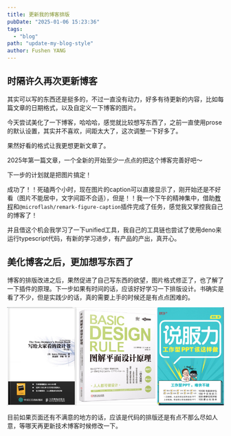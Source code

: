```yaml
---
title: 更新我的博客排版
pubDate: "2025-01-06 15:23:36"
tags:
  - "blog"
path: "update-my-blog-style"
author: Fushen YANG
---
```


## 时隔许久再次更新博客

其实可以写的东西还是挺多的，不过一直没有动力，好多有待更新的内容，比如每篇文章的日期格式，以及自定义一下博客的图片。

今天尝试美化了一下博客，哈哈哈，感觉就比较想写东西了，之前一直使用prose的默认设置，其实并不喜欢，间距太大了，这次调整一下好多了。

果然好看的格式让我更想更新文章了。

2025年第一篇文章，一个全新的开始至少一点点的把这个博客完善好吧～

下一步的计划就是把图片搞定！

成功了！！死磕两个小时，现在图片的caption可以直接显示了，刚开始还是不好看（图片不能居中，文字间距不合适），但是！！我一个下午的精神集中，借助[教程](https://blog.asyncx.top/zh/blog/2024-03-27/)和`@microflash/remark-figure-caption`插件完成了任务，感觉我又掌控我自己的博客了！

并且借这个机会我学习了一下unified工具，我自己的工具链也尝试了使用deno来运行typescript代码，有新的学习进步，有产品的产出，真开心。

## 美化博客之后，更加想写东西了

博客的排版改进之后，果然促进了自己写东西的欲望，图片格式修正了，也了解了一下插件的原理。下一步如果有时间的话，应该好好学习一下排版设计。书确实是看了不少，但是实践少的话，真的需要上手的时候还是有点点困难的。

![设计类的书确实是看了一些，不过还是缺少实践呢……](13/design-books.png)

目前如果页面还有不满意的地方的话，应该是代码的排版还是有点不那么尽如人意，等哪天再更新技术博客时候修改一下。
